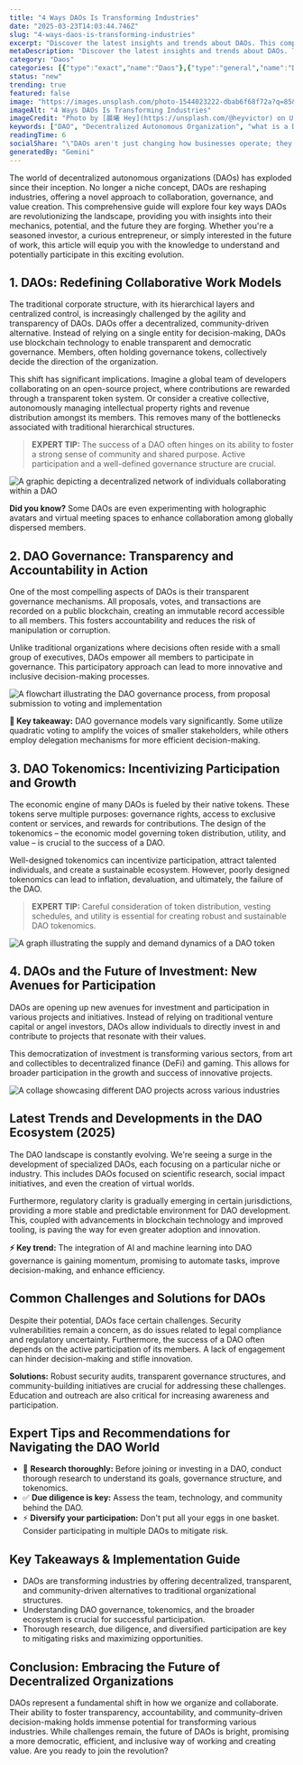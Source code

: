 ```yaml
---
title: "4 Ways DAOs Is Transforming Industries"
date: "2025-03-23T14:03:44.746Z"
slug: "4-ways-daos-is-transforming-industries"
excerpt: "Discover the latest insights and trends about DAOs. This comprehensive guide covers everything you need to know about DAOs in 2025."
metaDescription: "Discover the latest insights and trends about DAOs. This comprehensive guide covers everything you need to know about DAOs in 2025."
category: "Daos"
categories: [{"type":"exact","name":"Daos"},{"type":"general","name":"Decentralized Finance"},{"type":"medium","name":"Blockchain Technology"},{"type":"specific","name":"Smart Contracts"},{"type":"niche","name":"Tokenomics"}]
status: "new"
trending: true
featured: false
image: "https://images.unsplash.com/photo-1544023222-dbab6f68f72a?q=85&w=1200&fit=max&fm=webp&auto=compress"
imageAlt: "4 Ways DAOs Is Transforming Industries"
imageCredit: "Photo by [晨曦 Hey](https://unsplash.com/@heyvictor) on Unsplash"
keywords: ["DAO", "Decentralized Autonomous Organization", "what is a DAO", "how to create a DAO", "DAO investment", "best DAO projects", "DAO governance", "DAO tokenomics", "future of DAOs", "join a DAO"]
readingTime: 6
socialShare: "\"DAOs aren't just changing how businesses operate; they're rewriting the rules of collaboration, governance, and even investment – all fueled by the power of community.\""
generatedBy: "Gemini"
---
```




The world of decentralized autonomous organizations (DAOs) has exploded since their inception.  No longer a niche concept, DAOs are reshaping industries, offering a novel approach to collaboration, governance, and value creation.  This comprehensive guide will explore four key ways DAOs are revolutionizing the landscape, providing you with insights into their mechanics, potential, and the future they are forging.  Whether you're a seasoned investor, a curious entrepreneur, or simply interested in the future of work, this article will equip you with the knowledge to understand and potentially participate in this exciting evolution.

## 1.  DAOs: Redefining Collaborative Work Models

The traditional corporate structure, with its hierarchical layers and centralized control, is increasingly challenged by the agility and transparency of DAOs.  DAOs offer a decentralized, community-driven alternative.  Instead of relying on a single entity for decision-making, DAOs use blockchain technology to enable transparent and democratic governance.  Members, often holding governance tokens, collectively decide the direction of the organization.

This shift has significant implications.  Imagine a global team of developers collaborating on an open-source project, where contributions are rewarded through a transparent token system.  Or consider a creative collective, autonomously managing intellectual property rights and revenue distribution amongst its members. This removes many of the bottlenecks associated with traditional hierarchical structures.

> **EXPERT TIP:** The success of a DAO often hinges on its ability to foster a strong sense of community and shared purpose.  Active participation and a well-defined governance structure are crucial.

![A graphic depicting a decentralized network of individuals collaborating within a DAO](https://images.unsplash.com/photo-1716982409711-54431538247c?q=85&w=1200&fit=max&fm=webp&auto=compress)

**Did you know?** Some DAOs are even experimenting with holographic avatars and virtual meeting spaces to enhance collaboration among globally dispersed members.

## 2. DAO Governance:  Transparency and Accountability in Action

One of the most compelling aspects of DAOs is their transparent governance mechanisms.  All proposals, votes, and transactions are recorded on a public blockchain, creating an immutable record accessible to all members.  This fosters accountability and reduces the risk of manipulation or corruption.

Unlike traditional organizations where decisions often reside with a small group of executives, DAOs empower all members to participate in governance.  This participatory approach can lead to more innovative and inclusive decision-making processes.

![A flowchart illustrating the DAO governance process, from proposal submission to voting and implementation](https://images.unsplash.com/photo-1699156333981-84acf46e2c32?q=85&w=1200&fit=max&fm=webp&auto=compress)

**🔑 Key takeaway:** DAO governance models vary significantly. Some utilize quadratic voting to amplify the voices of smaller stakeholders, while others employ delegation mechanisms for more efficient decision-making.

## 3. DAO Tokenomics: Incentivizing Participation and Growth

The economic engine of many DAOs is fueled by their native tokens.  These tokens serve multiple purposes:  governance rights, access to exclusive content or services, and rewards for contributions.  The design of the tokenomics – the economic model governing token distribution, utility, and value – is crucial to the success of a DAO.

Well-designed tokenomics can incentivize participation, attract talented individuals, and create a sustainable ecosystem.  However, poorly designed tokenomics can lead to inflation, devaluation, and ultimately, the failure of the DAO.

> **EXPERT TIP:**  Careful consideration of token distribution, vesting schedules, and utility is essential for creating robust and sustainable DAO tokenomics.

![A graph illustrating the supply and demand dynamics of a DAO token](https://images.unsplash.com/photo-1708352546907-54aed72b5afe?q=85&w=1200&fit=max&fm=webp&auto=compress)

## 4. DAOs and the Future of Investment:  New Avenues for Participation

DAOs are opening up new avenues for investment and participation in various projects and initiatives.  Instead of relying on traditional venture capital or angel investors, DAOs allow individuals to directly invest in and contribute to projects that resonate with their values.

This democratization of investment is transforming various sectors, from art and collectibles to decentralized finance (DeFi) and gaming.  This allows for broader participation in the growth and success of innovative projects.

![A collage showcasing different DAO projects across various industries](https://images.unsplash.com/photo-1544023222-dbab6f68f72a?q=85&w=1200&fit=max&fm=webp&auto=compress)

## Latest Trends and Developments in the DAO Ecosystem (2025)

The DAO landscape is constantly evolving.  We're seeing a surge in the development of specialized DAOs, each focusing on a particular niche or industry.  This includes DAOs focused on scientific research, social impact initiatives, and even the creation of virtual worlds.

Furthermore, regulatory clarity is gradually emerging in certain jurisdictions, providing a more stable and predictable environment for DAO development.  This, coupled with advancements in blockchain technology and improved tooling, is paving the way for even greater adoption and innovation.

**⚡ Key trend:**  The integration of AI and machine learning into DAO governance is gaining momentum, promising to automate tasks, improve decision-making, and enhance efficiency.

## Common Challenges and Solutions for DAOs

Despite their potential, DAOs face certain challenges.  Security vulnerabilities remain a concern, as do issues related to legal compliance and regulatory uncertainty.  Furthermore, the success of a DAO often depends on the active participation of its members.  A lack of engagement can hinder decision-making and stifle innovation.

**Solutions:**  Robust security audits, transparent governance structures, and community-building initiatives are crucial for addressing these challenges.  Education and outreach are also critical for increasing awareness and participation.

## Expert Tips and Recommendations for Navigating the DAO World

* 🔑 **Research thoroughly:** Before joining or investing in a DAO, conduct thorough research to understand its goals, governance structure, and tokenomics.
* ✅ **Due diligence is key:** Assess the team, technology, and community behind the DAO.
* ⚡ **Diversify your participation:** Don't put all your eggs in one basket.  Consider participating in multiple DAOs to mitigate risk.

## Key Takeaways & Implementation Guide

* DAOs are transforming industries by offering decentralized, transparent, and community-driven alternatives to traditional organizational structures.
* Understanding DAO governance, tokenomics, and the broader ecosystem is crucial for successful participation.
* Thorough research, due diligence, and diversified participation are key to mitigating risks and maximizing opportunities.

## Conclusion: Embracing the Future of Decentralized Organizations

DAOs represent a fundamental shift in how we organize and collaborate.  Their ability to foster transparency, accountability, and community-driven decision-making holds immense potential for transforming various industries.  While challenges remain, the future of DAOs is bright, promising a more democratic, efficient, and inclusive way of working and creating value.  Are you ready to join the revolution?

